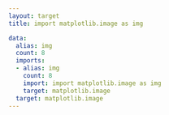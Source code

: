 ```yaml
---
layout: target
title: import matplotlib.image as img

data:
  alias: img
  count: 8
  imports:
  - alias: img
    count: 8
    import: import matplotlib.image as img
    target: matplotlib.image
  target: matplotlib.image
---
```

